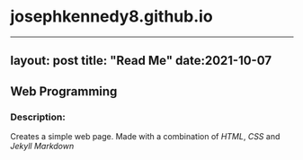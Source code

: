 # josephkennedy8.github.io

---
layout: post
title: "Read Me"
date:2021-10-07
---

## **Web Programming**

### Description:

Creates a simple web page. Made with a combination of *HTML*, *CSS* and *Jekyll Markdown*
